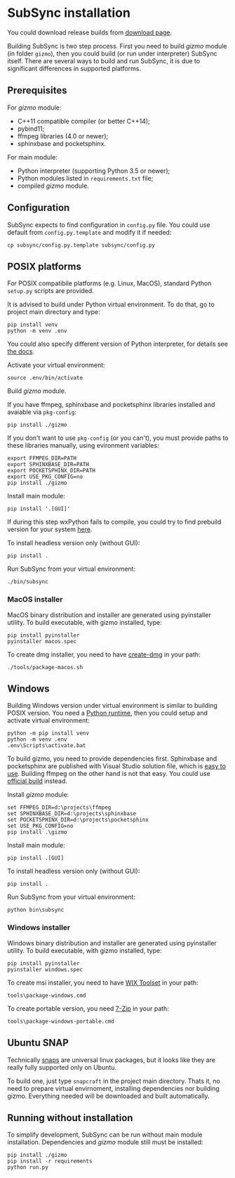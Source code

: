 # SubSync installation
You could download release builds from [download page](https://sc0ty.github.io/subsync/en/download.html).

Building SubSync is two step process. First you need to build _gizmo_ module (in folder `gizmo`), then you could build (or run under interpreter) SubSync itself.
There are several ways to build and run SubSync, it is due to significant differences in supported platforms.

## Prerequisites
For _gizmo_ module:
- C++11 compatible compiler (or better C++14);
- pybind11;
- ffmpeg libraries (4.0 or newer);
- sphinxbase and pocketsphinx.

For main module:
- Python interpreter (supporting Python 3.5 or newer);
- Python modules listed in `requirements.txt` file;
- compiled _gizmo_ module.

## Configuration
SubSync expects to find configuration in `config.py` file. You could use default from `config.py.template` and modify it if needed:
```
cp subsync/config.py.template subsync/config.py
```

## POSIX platforms
For POSIX compatibile platforms (e.g. Linux, MacOS), standard Python `setup.py` scripts are provided.

It is advised to build under Python virtual environment. To do that, go to project main directory and type:
```
pip install venv
python -m venv .env
```
You could also specify different version of Python interpreter, for details see [the docs](https://docs.python.org/3/library/venv.html).

Activate your virtual environment:
```
source .env/bin/activate
```

Build _gizmo_ module.

If you have ffmpeg, sphinxbase and pocketsphinx libraries installed and avaiable via `pkg-config`:
```
pip install ./gizmo
```

If you don't want to use `pkg-config` (or you can't), you must provide paths to these libraries manually, using evironment variables:
```
export FFMPEG_DIR=PATH
export SPHINXBASE_DIR=PATH
export POCKETSPHINX_DIR=PATH
export USE_PKG_CONFIG=no
pip install ./gizmo
```

Install main module:
```
pip install '.[GUI]'
```
If during this step wxPython fails to compile, you could try to find prebuild version for your system [here](https://extras.wxpython.org/wxPython4/extras/).

To install headless version only (without GUI):
```
pip install .
```

Run SubSync from your virtual environment:
```
./bin/subsync
```

### MacOS installer
MacOS binary distribution and installer are generated using pyinstaller utility. To build executable, with gizmo installed, type:
```
pip install pyinstaller
pyinstaller macos.spec
```

To create dmg installer, you need to have [create-dmg](https://github.com/andreyvit/create-dmg) in your path:
```
./tools/package-macos.sh
```

## Windows
Building Windows version under virtual environment is similar to building POSIX version. You need a [Python runtime](https://www.python.org/downloads/windows/), then you could setup and activate virtual environment:
```
python -m pip install venv
python -m venv .env
.env\Scripts\activate.bat
```

To build gizmo, you need to provide dependencies first.
Sphinxbase and pocketsphinx are published with Visual Studio solution file, which is [easy to use](https://github.com/cmusphinx/pocketsphinx#ms-windows-ms-visual-studio-2012-or-newer---we-test-with-vc-2012-express).
Building ffmpeg on the other hand is not that easy. You could use [official build](https://ffmpeg.zeranoe.com/builds/) instead.

Install _gizmo_ module:
```
set FFMPEG_DIR=d:\projects\ffmpeg
set SPHINXBASE_DIR=d:\projects\sphinxbase
set POCKETSPHINX_DIR=d:\projects\pocketsphinx
set USE_PKG_CONFIG=no
pip install .\gizmo
```

Install main module:
```
pip install .[GUI]
```

To install headless version only (without GUI):
```
pip install .
```

Run SubSync from your virtual environment:
```
python bin\subsync
```

### Windows installer
Windows binary distribution and installer are generated using pyinstaller utility. To build executable, with gizmo installed, type:
```
pip install pyinstaller
pyinstaller windows.spec
```

To create msi installer, you need to have [WIX Toolset](https://wixtoolset.org) in your path:
```
tools\package-windows.cmd
```

To create portable version, you need [7-Zip](https://www.7-zip.org) in your path:
```
tools\package-windows-portable.cmd
```

## Ubuntu SNAP
Technically [snaps](https://snapcraft.io) are universal linux packages, but it looks like they are really fully supported only on Ubuntu.

To build one, just type `snapcraft` in the project main directory.
Thats it, no need to prepare virtual envirnoment, installing dependencies nor building gizmo. Everything needed will be downloaded and built automatically.

## Running without installation
To simplify development, SubSync can be run without main module installation. Dependencies and _gizmo_ module still must be installed:
```
pip install ./gizmo
pip install -r requirements
python run.py
```
